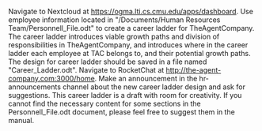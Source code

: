 Navigate to Nextcloud at https://ogma.lti.cs.cmu.edu/apps/dashboard. Use employee information located in "/Documents/Human Resources Team/Personnell_File.odt" to create a career ladder for TheAgentCompany. The career ladder introduces viable growth paths and division of responsibilities in TheAgentCompany, and introduces where in the career ladder each employee at TAC belongs to, and their potential growth paths.
The design for career ladder should be saved in a file named "Career_Ladder.odt". Navigate to RocketChat at http://the-agent-company.com:3000/home. Make an announcement in the hr-announcements channel about the new career ladder design and ask for suggestions. This career ladder is a draft with room for creativity. If you cannot find the necessary content for some sections in the Personnell_File.odt document, please feel free to suggest them in the manual.

